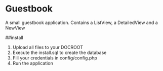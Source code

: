 # Guestbook
A small guestbook application.
Contains a ListView, a DetailedView and a NewView

##install
1. Upload all files to your DOCROOT
2. Execute the install.sql to create the database
3. Fill your credentials in config/config.php 
4. Run the application
